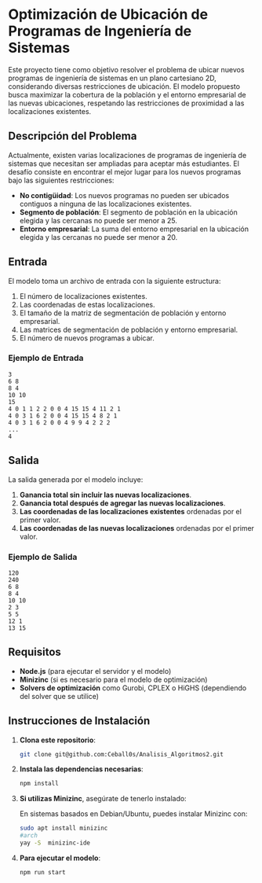 # Optimización de Ubicación de Programas de Ingeniería de Sistemas

Este proyecto tiene como objetivo resolver el problema de ubicar nuevos programas de ingeniería de sistemas en un plano cartesiano 2D, considerando diversas restricciones de ubicación. El modelo propuesto busca maximizar la cobertura de la población y el entorno empresarial de las nuevas ubicaciones, respetando las restricciones de proximidad a las localizaciones existentes.

## Descripción del Problema

Actualmente, existen varias localizaciones de programas de ingeniería de sistemas que necesitan ser ampliadas para aceptar más estudiantes. El desafío consiste en encontrar el mejor lugar para los nuevos programas bajo las siguientes restricciones:

- **No contigüidad**: Los nuevos programas no pueden ser ubicados contiguos a ninguna de las localizaciones existentes.
- **Segmento de población**: El segmento de población en la ubicación elegida y las cercanas no puede ser menor a 25.
- **Entorno empresarial**: La suma del entorno empresarial en la ubicación elegida y las cercanas no puede ser menor a 20.

## Entrada

El modelo toma un archivo de entrada con la siguiente estructura:

1. El número de localizaciones existentes.
2. Las coordenadas de estas localizaciones.
3. El tamaño de la matriz de segmentación de población y entorno empresarial.
4. Las matrices de segmentación de población y entorno empresarial.
5. El número de nuevos programas a ubicar.

### Ejemplo de Entrada

```plaintext
3
6 8
8 4
10 10
15
4 0 1 1 2 2 0 0 4 15 15 4 11 2 1
4 0 3 1 6 2 0 0 4 15 15 4 8 2 1
4 0 3 1 6 2 0 0 4 9 9 4 2 2 2
...
4
```

## Salida

La salida generada por el modelo incluye:

1. **Ganancia total sin incluir las nuevas localizaciones**.
2. **Ganancia total después de agregar las nuevas localizaciones**.
3. **Las coordenadas de las localizaciones existentes** ordenadas por el primer valor.
4. **Las coordenadas de las nuevas localizaciones** ordenadas por el primer valor.

### Ejemplo de Salida

```plaintext
120
240
6 8
8 4
10 10
2 3
5 5
12 1
13 15
```

## Requisitos

- **Node.js** (para ejecutar el servidor y el modelo)
- **Minizinc** (si es necesario para el modelo de optimización)
- **Solvers de optimización** como Gurobi, CPLEX o HiGHS (dependiendo del solver que se utilice)

## Instrucciones de Instalación

1. **Clona este repositorio**:

   ```bash
   git clone git@github.com:Ceball0s/Analisis_Algoritmos2.git
   ```

2. **Instala las dependencias necesarias**:

   ```bash
   npm install
   ```

3. **Si utilizas Minizinc**, asegúrate de tenerlo instalado:

   En sistemas basados en Debian/Ubuntu, puedes instalar Minizinc con:

   ```bash
   sudo apt install minizinc
   #arch
   yay -S  minizinc-ide
   ```

4. **Para ejecutar el modelo**:

   ```bash
   npm run start
   ```

